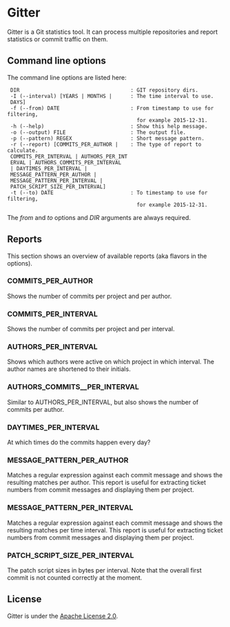 # Gitter

Gitter is a Git statistics tool. It can process multiple repositories
and report statistics or commit traffic on them.

## Command line options

The command line options are listed here:

     DIR                                    : GIT repository dirs.
     -I (--interval) [YEARS | MONTHS |      : The time interval to use.
     DAYS]                                     
     -f (--from) DATE                       : From timestamp to use for filtering,
                                              for example 2015-12-31.
     -h (--help)                            : Show this help message.
     -o (--output) FILE                     : The output file.
     -p (--pattern) REGEX                   : Short message pattern.
     -r (--report) [COMMITS_PER_AUTHOR |    : The type of report to calculate.
     COMMITS_PER_INTERVAL | AUTHORS_PER_INT    
     ERVAL | AUTHORS_COMMITS_PER_INTERVAL      
     | DAYTIMES_PER_INTERVAL |                 
     MESSAGE_PATTERN_PER_AUTHOR |              
     MESSAGE_PATTERN_PER_INTERVAL |            
     PATCH_SCRIPT_SIZE_PER_INTERVAL]           
     -t (--to) DATE                         : To timestamp to use for filtering,
                                              for example 2015-12-31.

The *from* and *to* options and *DIR* arguments are always required.

## Reports

This section shows an overview of available reports (aka flavors in the options).

### COMMITS_PER_AUTHOR

Shows the number of commits per project and per author. 

### COMMITS_PER_INTERVAL

Shows the number of commits per project and per interval. 

### AUTHORS_PER_INTERVAL

Shows which authors were active on which project in which interval.
The author names are shortened to their initials.

### AUTHORS_COMMITS__PER_INTERVAL

Similar to AUTHORS_PER_INTERVAL, but also shows the number of commits per author.

### DAYTIMES_PER_INTERVAL

At which times do the commits happen every day?

### MESSAGE_PATTERN_PER_AUTHOR

Matches a regular expression against each commit message and shows the 
resulting matches per author. This report is useful for extracting
ticket numbers from commit messages and displaying them per project.

### MESSAGE_PATTERN_PER_INTERVAL

Matches a regular expression against each commit message and shows the 
resulting matches per time interval. This report is useful for extracting
ticket numbers from commit messages and displaying them per project.

### PATCH_SCRIPT_SIZE_PER_INTERVAL

The patch script sizes in bytes per interval.
Note that the overall first commit is not counted correctly at the moment.

## License

Gitter is under the [Apache License 2.0](http://www.apache.org/licenses/LICENSE-2.0).
